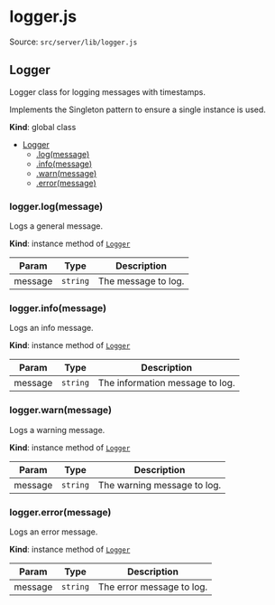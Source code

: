 # logger.js

Source: `src/server/lib/logger.js`

<a name="Logger"></a>

## Logger

Logger class for logging messages with timestamps.

Implements the Singleton pattern to ensure a single instance is used.

**Kind**: global class

- [Logger](#Logger)
  - [.log(message)](#Logger+log)
  - [.info(message)](#Logger+info)
  - [.warn(message)](#Logger+warn)
  - [.error(message)](#Logger+error)

<a name="Logger+log"></a>

### logger.log(message)

Logs a general message.

**Kind**: instance method of [<code>Logger</code>](#Logger)

| Param   | Type                | Description         |
| ------- | ------------------- | ------------------- |
| message | <code>string</code> | The message to log. |

<a name="Logger+info"></a>

### logger.info(message)

Logs an info message.

**Kind**: instance method of [<code>Logger</code>](#Logger)

| Param   | Type                | Description                     |
| ------- | ------------------- | ------------------------------- |
| message | <code>string</code> | The information message to log. |

<a name="Logger+warn"></a>

### logger.warn(message)

Logs a warning message.

**Kind**: instance method of [<code>Logger</code>](#Logger)

| Param   | Type                | Description                 |
| ------- | ------------------- | --------------------------- |
| message | <code>string</code> | The warning message to log. |

<a name="Logger+error"></a>

### logger.error(message)

Logs an error message.

**Kind**: instance method of [<code>Logger</code>](#Logger)

| Param   | Type                | Description               |
| ------- | ------------------- | ------------------------- |
| message | <code>string</code> | The error message to log. |
